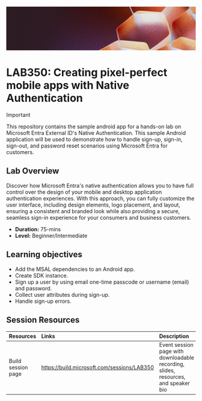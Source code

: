 <p align="center">
<img src="img/banner.jpg" alt="decorative banner" width="1200"/>
</p>

# LAB350: Creating pixel-perfect mobile apps with Native Authentication

> [!IMPORTANT]  
> This repository contains the sample android app for a hands-on lab on Microsoft Entra External ID's Native Authentication. This sample Android application will be used to demonstrate how to handle sign-up, sign-in, sign-out, and password reset scenarios using Microsoft Entra for customers.

## Lab Overview

Discover how Microsoft Entra's native authentication allows you to have full control over the design of your mobile and desktop application authentication experiences. With this approach, you can fully customize the user interface, including design elements, logo placement, and layout, ensuring a consistent and branded look while also providing a secure, seamless sign-in experience for your consumers and business customers.

- **Duration:** 75-mins
- **Level:** Beginner/Intermediate

## Learning objectives
- Add the MSAL dependencies to an Android app.
- Create SDK instance.
- Sign up a user by using email one-time passcode or username (email) and password.
- Collect user attributes during sign-up.
- Handle sign-up errors.

## Session Resources 

| Resources          | Links                             | Description        |
|:-------------------|:----------------------------------|:-------------------|
| Build session page | https://build.microsoft.com/sessions/LAB350 | Event session page with downloadable recording, slides, resources, and speaker bio |
